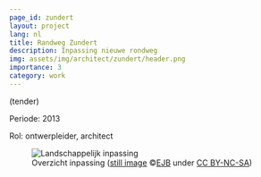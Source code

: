 ```yaml
---
page_id: zundert
layout: project
lang: nl
title: Randweg Zundert
description: Inpassing nieuwe rondweg
img: assets/img/architect/zundert/header.png
importance: 3
category: work
---
```


(tender)

Periode: 2013

Rol: ontwerpleider, architect

<div class="card mx-auto mb-3 p-3">
<div class="col-sm mt-3 mt-md-0">
<figure><img src='{{ "/assets/img/architect/zundert/Zundert_kaart_Egbert.jpg" | relative_url }}' alt='Landschappelijk inpassing' class='img-fluid' >
<figcaption class="kleiner">Overzicht inpassing (<a prefix="dct: https://purl.org/dc/terms/" href="https://purl.org/dc/dcmitype/Image" property="dct:title" rel="dct:type">still image</a> &copy;<a prefix="cc: https://creativecommons.org/ns#" href="https://www.ebroerse.nl" property="cc:attributionName" rel="cc:attributionURL">EJB</a> under <a rel="license" href="http://creativecommons.org/licenses/by-nc-sa/4.0/">CC BY-NC-SA</a>)</figcaption></figure>
</div>
</div>
